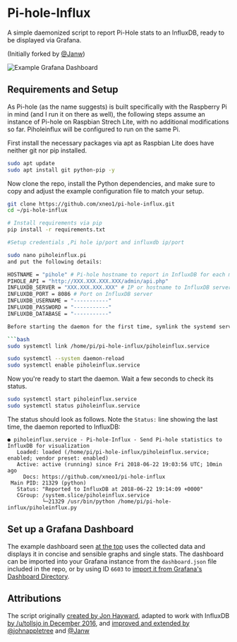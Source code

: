 # Pi-hole-Influx

A simple daemonized script to report Pi-Hole stats to an InfluxDB, ready to be displayed via Grafana.

(Initially forked by [@Janw](https://github.com/janw/pi-hole-influx))

![Example Grafana Dashboard](.readme-assets/dashboard.png)

## Requirements and Setup

As Pi-hole (as the name suggests) is built specifically with the Raspberry Pi in mind (and I run it on there as well), the following steps assume an instance of Pi-hole on Raspbian Strech Lite, with no additional modifications so far. Piholeinflux will be configured to run on the same Pi. 

First install the necessary packages via apt as Raspbian Lite does have neither git nor pip installed.

```bash
sudo apt update
sudo apt install git python-pip -y
```

Now clone the repo, install the Python dependencies, and make sure to copy and adjust the example configuration file to match your setup.

```bash
git clone https://github.com/xneo1/pi-hole-influx.git
cd ~/pi-hole-influx

# Install requirements via pip
pip install -r requirements.txt

#Setup credentials ,Pi hole ip/port and influxdb ip/port

sudo nano piholeinflux.pi
and put the following details:

HOSTNAME = "pihole" # Pi-hole hostname to report in InfluxDB for each measurement
PIHOLE_API = "http://XXX.XXX.XXX.XXX/admin/api.php"
INFLUXDB_SERVER = "XXX.XXX.XXX.XXX" # IP or hostname to InfluxDB server
INFLUXDB_PORT = 8086 # Port on InfluxDB server
INFLUXDB_USERNAME = "-----------"
INFLUXDB_PASSWORD = "-----------"
INFLUXDB_DATABASE = "-----------"

Before starting the daemon for the first time, symlink the systemd service into place, reload, and enable the service.

```bash
sudo systemctl link /home/pi/pi-hole-influx/piholeinflux.service

sudo systemctl --system daemon-reload
sudo systemctl enable piholeinflux.service
```

Now you're ready to start the daemon. Wait a few seconds to check its status.

```bash
sudo systemctl start piholeinflux.service
sudo systemctl status piholeinflux.service
```

The status should look as follows. Note the `Status:` line showing the last time, the daemon reported to InfluxDB:

```
● piholeinflux.service - Pi-hole-Influx - Send Pi-hole statistics to InfluxDB for visualization
   Loaded: loaded (/home/pi/pi-hole-influx/piholeinflux.service; enabled; vendor preset: enabled)
   Active: active (running) since Fri 2018-06-22 19:03:56 UTC; 10min ago
     Docs: https://github.com/xneo1/pi-hole-influx
 Main PID: 21329 (python)
   Status: "Reported to InfluxDB at 2018-06-22 19:14:09 +0000"
   CGroup: /system.slice/piholeinflux.service
           └─21329 /usr/bin/python /home/pi/pi-hole-influx/piholeinflux.py
```



## Set up a Grafana Dashboard 

The example dashboard seen [at the top](#pi-hole-influx) uses the collected data and displays it in concise and sensible graphs and single stats. The dashboard can be imported into your Grafana instance from the `dashboard.json` file included in the repo, or by using ID `6603` to [import it from Grafana's Dashboard Directory](https://grafana.com/dashboards/6603).


## Attributions

The script originally [created by Jon Hayward](https://fattylewis.com/Graphing-pi-hole-stats/), adapted to work with InfluxDB [by /u/tollsjo in December 2016](https://github.com/sco01/piholestatus), and [improved and extended by @johnappletree](https://github.com/johnappletree/piholestatus) and [@Janw](https://github.com/janw/pi-hole-influx)
